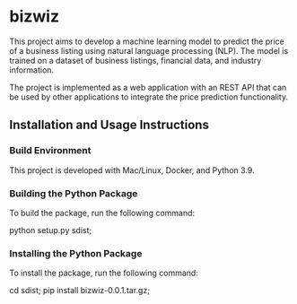 # bizwiz

This project aims to develop a machine learning model to predict the price of a business listing using natural language processing (NLP). The model is trained on a dataset of business listings, financial data, and industry information.

The project is implemented as a web application with an REST API that can be used by other applications to integrate the price prediction functionality.

## Installation and Usage Instructions

### Build Environment

This project is developed with Mac/Linux, Docker, and Python 3.9.

### Building the Python Package

To build the package, run the following command:

  python setup.py sdist;

### Installing the Python Package

To install the package, run the following command:

  cd sdist; pip install bizwiz-0.0.1.tar.gz;
